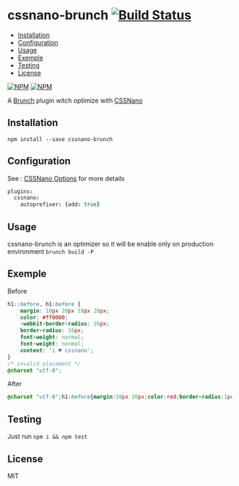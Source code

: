 # cssnano-brunch  [![Build Status][travis-badge]][travis]

- [Installation](#installation)
- [Configuration](#configuration)
- [Usage](#usage)
- [Exemple](#exemple)
- [Testing](#testing)
- [License](#license)

[![NPM](https://nodei.co/npm/cssnano-brunch.png)](https://nodei.co/npm/cssnano-brunch/)
[![NPM](https://nodei.co/npm-dl/cssnano-brunch.png?months=3)](https://nodei.co/npm/cssnano-brunch/)

A [Brunch][] plugin witch optimize with [CSSNano][]

## <a name="installation"></a> Installation

`npm install --save cssnano-brunch`

## <a name="configuration"></a> Configuration

See : [CSSNano Options][] for more details

```coffee
plugins:
  cssnano:
    autoprefixer: {add: true}
```

## <a name="usage"></a> Usage

cssnano-brunch is an optimizer so it will be enable only on production environment `brunch build -P`

## <a name="exemple"></a> Exemple

Before
```css
h1::before, h1:before {
    margin: 10px 20px 10px 20px;
    color: #ff0000;
    -webkit-border-radius: 16px;
    border-radius: 16px;
    font-weight: normal;
    font-weight: normal;
    content: 'i ♥ cssnano';
}
/* invalid placement */
@charset "utf-8";
```
After
```css
@charset "utf-8";h1:before{margin:10px 20px;color:red;border-radius:1pc;font-weight:400;content:'i ♥ cssnano'}
```


## <a name="testing"></a> Testing

Just run `npm i && npm test`

## <a name="license"></a> License

MIT

[Brunch]: http://brunch.io
[CSSNano]: http://cssnano.co
[CSSNano Options]: http://cssnano.co/options/
[travis]: https://travis-ci.org/dlepaux/cssnano-brunch
[travis-badge]: https://img.shields.io/travis/dlepaux/cssnano-brunch.svg?style=flat

